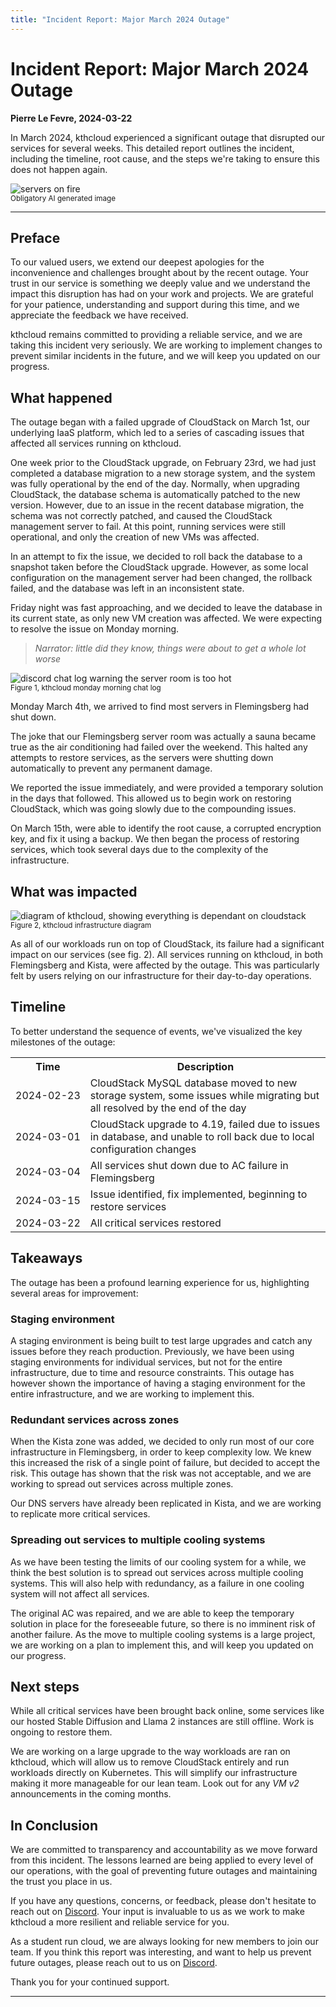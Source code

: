 ```yaml
---
title: "Incident Report: Major March 2024 Outage"
---
```


# Incident Report: Major March 2024 Outage
**Pierre Le Fevre, 2024-03-22**

In March 2024, kthcloud experienced a significant outage that disrupted our services for several weeks. This detailed report outlines the incident, including the timeline, root cause, and the steps we're taking to ensure this does not happen again.

<img src="../../images/blog/server-fire.webp" alt="servers on fire" /><br/>
<small>Obligatory AI generated image</small>

---


## Preface
To our valued users, we extend our deepest apologies for the inconvenience and challenges brought about by the recent outage. Your trust in our service is something we deeply value and we understand the impact this disruption has had on your work and projects. We are grateful for your patience, understanding and support during this time, and we appreciate the feedback we have received. 

kthcloud remains committed to providing a reliable service, and we are taking this incident very seriously. We are working to implement changes to prevent similar incidents in the future, and we will keep you updated on our progress.

## What happened
The outage began with a failed upgrade of CloudStack on March 1st, our underlying IaaS platform, which led to a series of cascading issues that affected all services running on kthcloud. 

One week prior to the CloudStack upgrade, on February 23rd, we had just completed a database migration to a new storage system, and the system was fully operational by the end of the day. Normally, when upgrading CloudStack, the database schema is automatically patched to the new version. However, due to an issue in the recent database migration, the schema was not correctly patched, and caused the CloudStack management server to fail. At this point, running services were still operational, and only the creation of new VMs was affected.

In an attempt to fix the issue, we decided to roll back the database to a snapshot taken before the CloudStack upgrade. However, as some local configuration on the management server had been changed, the rollback failed, and the database was left in an inconsistent state.

Friday night was fast approaching, and we decided to leave the database in its current state, as only new VM creation was affected. We were expecting to resolve the issue on Monday morning.

>*Narrator: little did they know, things were about to get a whole lot worse*

<img src="../../images/blog/discord-monday.png" alt="discord chat log warning the server room is too hot" /><br/>
<small>Figure 1, kthcloud monday morning chat log</small><br/>

Monday March 4th, we arrived to find most servers in Flemingsberg had shut down.

The joke that our Flemingsberg server room was actually a sauna became true as the air conditioning had failed over the weekend. This halted any attempts to restore services, as the servers were shutting down automatically to prevent any permanent damage.

We reported the issue immediately, and were provided a temporary solution in the days that followed. This allowed us to begin work on restoring CloudStack, which was going slowly due to the compounding issues.

On March 15th, were able to identify the root cause, a corrupted encryption key, and fix it using a backup. We then began the process of restoring services, which took several days due to the complexity of the infrastructure.

## What was impacted
<img src="../../images/blog/ccc-infra.png" alt="diagram of kthcloud, showing everything is dependant on cloudstack" /><br/>
<small>Figure 2, kthcloud infrastructure diagram</small><br/>


As all of our workloads run on top of CloudStack, its failure had a significant impact on our services (see fig. 2). All services running on kthcloud, in both Flemingsberg and Kista, were affected by the outage. This was particularly felt by users relying on our infrastructure for their day-to-day operations.

## Timeline
To better understand the sequence of events, we've visualized the key milestones of the outage:

<style>
  .nowrap {
    white-space: nowrap;
  }
</style>
<table>
  <tr>
    <th>Time</th>
    <th>Description</th>
  </tr>
  <tr>
    <td class="nowrap">2024-02-23</td>
    <td>CloudStack MySQL database moved to new storage system, some issues while migrating but all resolved by the end of the day</td>
  </tr>
  <tr>
    <td class="nowrap">2024-03-01</td>
    <td>CloudStack upgrade to 4.19, failed due to issues in database, and unable to roll back due to local configuration changes</td>
  </tr>
  <tr>
    <td class="nowrap">2024-03-04</td>
    <td>All services shut down due to AC failure in Flemingsberg</td>
  </tr>
  <tr>
    <td class="nowrap">2024-03-15</td>
    <td>Issue identified, fix implemented, beginning to restore services</td>
  </tr>
  <tr>
    <td class="nowrap">2024-03-22</td>
    <td>All critical services restored</td>
  </tr>
</table>



## Takeaways
The outage has been a profound learning experience for us, highlighting several areas for improvement:

### Staging environment
A staging environment is being built to test large upgrades and catch any issues before they reach production. Previously, we have been using staging environments for individual services, but not for the entire infrastructure, due to time and resource constraints. This outage has however shown the importance of having a staging environment for the entire infrastructure, and we are working to implement this.


### Redundant services across zones
When the Kista zone was added, we decided to only run most of our core infrastructure in Flemingsberg, in order to keep complexity low. We knew this increased the risk of a single point of failure, but decided to accept the risk. This outage has shown that the risk was not acceptable, and we are working to spread out services across multiple zones. 

Our DNS servers have already been replicated in Kista, and we are working to replicate more critical services.

### Spreading out services to multiple cooling systems
As we have been testing the limits of our cooling system for a while, we think the best solution is to spread out services across multiple cooling systems. This will also help with redundancy, as a failure in one cooling system will not affect all services. 

The original AC was repaired, and we are able to keep the temporary solution in place for the foreseeable future, so there is no imminent risk of another failure. As the move to multiple cooling systems is a large project, we are working on a plan to implement this, and will keep you updated on our progress.

## Next steps
While all critical services have been brought back online, some services like our hosted Stable Diffusion and Llama 2 instances are still offline. Work is ongoing to restore them.

We are working on a large upgrade to the way workloads are ran on kthcloud, which will allow us to remove CloudStack entirely and run workloads directly on Kubernetes. This will simplify our infrastructure making it more manageable for our lean team. Look out for any *VM v2* announcements in the coming months.

## In Conclusion
We are committed to transparency and accountability as we move forward from this incident. The lessons learned are being applied to every level of our operations, with the goal of preventing future outages and maintaining the trust you place in us.

If you have any questions, concerns, or feedback, please don't hesitate to reach out on [Discord](https://discord.gg/MuHQd6QEtM). Your input is invaluable to us as we work to make kthcloud a more resilient and reliable service for you. 

As a student run cloud, we are always looking for new members to join our team. If you think this report was interesting, and want to help us prevent future outages, please reach out to us on [Discord](https://discord.gg/MuHQd6QEtM).

Thank you for your continued support.

---